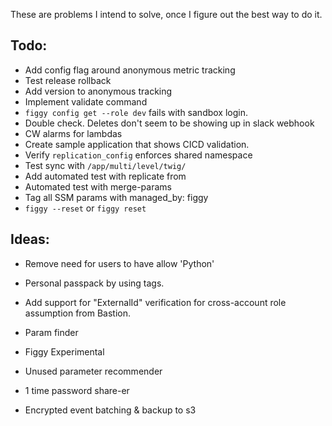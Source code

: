 These are problems I intend to solve, once I figure out the best way to do it.

## Todo:
- Add config flag around anonymous metric tracking
- Test release rollback
- Add version to anonymous tracking
- Implement validate command
- `figgy config get --role dev` fails with sandbox login.
- Double check. Deletes don't seem to be showing up in slack webhook
- CW alarms for lambdas
- Create sample application that shows CICD validation.
- Verify `replication_config` enforces shared namespace
- Test sync with `/app/multi/level/twig/`
- Add automated test with replicate from
- Automated test with merge-params
- Tag all SSM params with managed_by: figgy
- `figgy --reset` or `figgy reset`

## Ideas:
- Remove need for users to have allow 'Python'
- Personal passpack by using tags.

- Add support for "ExternalId" verification for cross-account role assumption from Bastion.
- Param finder
- Figgy Experimental
- Unused parameter recommender
- 1 time password share-er
- Encrypted event batching & backup to s3
